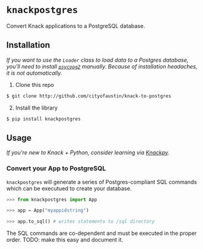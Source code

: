 # `knackpostgres`

Convert Knack applications to a PostgreSQL database.

## Installation

*If you want to use the `Loader` class to load data to a Postgres database, you'll need to install [`psycopg2`](https://pypi.org/project/psycopg2/) manually. Because of installation headaches, it is not automatically.*

1. Clone this repo

```bash
$ git clone http://github.com/cityofaustin/knack-to-postgres
```

2. Install the library

```bash
$ pip install knackpostgres
```

## Usage

*If you're new to Knack + Python, consider learning via [Knackpy](https://github.com/cityofaustin/knackpy).*

### Convert your App to PostgreSQL

`knackpostgres` will generate a series of Postgres-compliant SQL commands which can be executued to create your database.

```python
>>> from knackpostgres import App

>>> app = App("myappidstring")

>>> app.to_sql() # writes statements to /sql directory
```

The SQL commands are co-dependent and must be executed in the proper order. TODO: make this easy and document it.